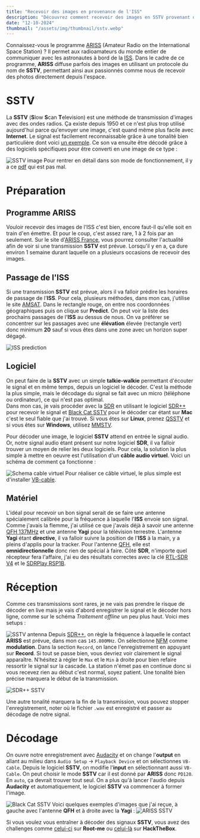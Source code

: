 ```yaml
---
title: "Recevoir des images en provenance de l'ISS"
description: "Découvrez comment recevoir des images en SSTV provenant de l'ISS dans le cadre du programme ARISS"
date: "12-10-2024"
thumbnail: "/assets/img/thumbnail/sstv.webp"
---
```

Connaissez-vous le programme [ARISS](https://fr.wikipedia.org/wiki/ARISS) (Amateur Radio on the International Space Station) ? Il permet aux radioamateurs du monde entier de communiquer avec les astronautes à bord de la [ISS](https://fr.wikipedia.org/wiki/Station_spatiale_internationale). Dans le cadre de ce programme, **ARISS** diffuse parfois des images en utilisant un protocole du nom de **SSTV**, permettant ainsi aux passionnés comme nous de recevoir des photos directement depuis l'espace.

# SSTV
La **SSTV** (**S**low **S**can **T**elevision) est une méthode de transmission d'images avec des ondes radios. Ça existe depuis 1950 et ce n'est plus trop utilisé aujourd'hui parce qu'envoyer une image, c'est quand même plus facile avec **Internet**. Le signal est facilement reconnaissable grâce à une tonalité bien particulière dont voici [un exemple](https://www.youtube.com/watch?v=XALkHpdii2A). Ce son va ensuite être décodé grâce à des logiciels spécifiques pour être converti en une image de ce type : 

![SSTV image](../../../assets/img/pages/radio/sdr/sstv/sstv1.webp)
Pour rentrer en détail dans son mode de fonctionnement, il y a ce [pdf](https://www.radioamateurs-france.fr/wp-content/uploads/2015/07/G-8-8-SSTV.pdf) qui est pas mal. 

# Préparation
## Programme ARISS
Vouloir recevoir des images de l'ISS c'est bien, encore faut-il qu'elle soit en train d'en émettre. Et pour le coup, c'est assez rare, 1 à 2 fois par an seulement. Sur le site d'[ARISS France](https://www.ariss-f.org/actualites/), vous pourrez consulter l'actualité afin de voir si une transmission **SSTV** est prévue. Lorsqu'il y en a, ça dure environ 1 semaine durant laquelle on a plusieurs occasions de recevoir des images.

## Passage de l'ISS
Si une transmission **SSTV** est prévue, alors il va falloir prédire les horaires de passage de l'**ISS**. Pour cela, plusieurs méthodes, dans mon cas, j'utilise le site [AMSAT](https://www.amsat.org/track/).
Dans le rectangle rouge, on entre nos coordonnées géographiques puis on clique sur **Predict**. On peut voir la liste des prochains passages de l'**ISS** au dessus de nous. On va préférer se concentrer sur les passages avec une **élévation** élevée (rectangle vert) donc minimum **20** sauf si vous êtes dans une zone avec un horizon super dégagé.

![ISS prediction](../../../assets/img/pages/radio/sdr/sstv/sstv2.png)

## Logiciel
On peut faire de la **SSTV** avec un simple **talkie-walkie** permettant d'écouter le signal et en même temps, depuis un logiciel le décoder. C'est la méthode la plus simple, mais le décodage du signal se fait avec un micro (téléphone ou ordinateur), ce qui n'est pas optimal.  
Dans mon cas, je vais procéder avec la [SDR](./sdr.html) en utilisant le logiciel [SDR++](https://www.sdrpp.org) pour recevoir le signal et [Black Cat SSTV](https://www.blackcatsystems.com/software/sstv.html) pour le décoder car étant sur **Mac** c'est le seul fiable que j'ai trouvé. Si vous êtes sur **Linux**, prenez [QSSTV](https://doc.ubuntu-fr.org/qsstv) et si vous êtes sur **Windows**, utilisez [MMSTV](https://hamsoft.ca/pages/mmsstv.php). 

Pour décoder une image, le logiciel **SSTV** attend en entrée le signal audio. Or, notre signal audio étant présent sur notre logiciel **SDR**, il va falloir trouver un moyen de relier les deux logiciels. Pour cela, la solution la plus simple à mettre en oeuvre est l'utilisation d'un **câble audio virtuel**. Voici un schéma de comment ça fonctionne : 

![Schema cable virtuel](../../../assets/img/pages/radio/sdr/sstv/sstv3.svg)
Pour réaliser ce câble virtuel, le plus simple est d'installer [VB-cable](https://vb-audio.com/Cable/).

## Matériel
L'idéal pour recevoir un bon signal serait de se faire une antenne spécialement calibrée pour la fréquence à laquelle l'**ISS** envoie son signal. Comme j'avais la flemme, j'ai utilisé ce que j'avais déjà à savoir une antenne [QFH 137MHz](../../Projects/qfh.html) et une antenne **Yagi** pour la télévision terrestre. 
L'antenne **Yagi** étant **directive**, il va falloir suivre la position de l'**ISS** à la main, y a pleins d'applis pour la tracker. Pour l'antenne [QFH](../../Projects/qfh.html), elle est **omnidirectionnelle** donc rien de spécial à faire. 
Côté **SDR**, n'importe quel récepteur fera l'affaire, j'ai eu des résultats correctes avec la clé [RTL-SDR V4](https://www.passion-radio.fr/cles-rtl-sdr/r828d-v4-2402.html) et le [SDRPlay RSP1B](https://www.passion-radio.fr/recepteurs-sdr/rsp1-b-2669.html).

#  Réception
Comme ces transmissions sont rares, je ne vais pas prendre le risque de décoder en live mais je vais d'abord enregistrer le signal et le décoder hors ligne, comme sur le schéma *Traitement offline* un peu plus haut. Voici mes setups :

![SSTV antenna](../../../assets/img/pages/radio/sdr/sstv/sstv7.jpg)
Depuis [SDR++](https://www.sdrpp.org), on règle la fréquence à laquelle le contact **ARISS** est prévue, dans mon cas `145.800MHz`. On sélectionne [NFM](https://fr.wikipedia.org/wiki/Bande_étroite) comme **modulation**. 
Dans la section `Record`, on lance l'enregistrement en appuyant sur **Record**.
Si tout se passe bien, vous devriez voir clairement le signal apparaître. N'hésitez à régler le `Max` et le `Min` à droite pour bien refaire ressortir le signal sur la cascade.
La station n'émet pas en continue donc si vous recevez rien au début c'est normal, soyez patient. Une tonalité bien précise marquera le début de la transmission. 

![SDR++ SSTV](../../../assets/img/pages/radio/sdr/sstv/sstv4.png)

Une autre tonalité marquera la fin de la transmission, vous pouvez stopper l'enregistrement, noter où le fichier `.wav` est enregistré et passer au décodage de notre signal.

# Décodage
On ouvre notre enregistrement avec [Audacity](https://www.audacityteam.org) et on change l'**output** en allant au milieu dans `Audio Setup` -> `Playback Device` et on sélectionnes `VB-Cable`. 
Depuis le logiciel **SSTV**, on modifie l'**input** en sélectionnant aussi `VB-Cable`. On peut choisir le mode **SSTV** car il est donné par **ARISS** donc `PD120`. En `auto`, ça devrait trouver tout seul. 
On a plus qu'à lancer l'audio depuis **Audacity** et automatiquement, le logiciel **SSTV** va commencer à former l'image.

![Black Cat SSTV](../../../assets/img/pages/radio/sdr/sstv/sstv5.png)
Voici quelques exemples d'images que j'ai reçue, à gauche avec l'antenne **QFH** et à droite avec la **Yagi**  : 
![ARISS SSTV](../../../assets/img/pages/radio/sdr/sstv/sstv6.jpg)

Si vous voulez vous entraîner à décoder des signaux **SSTV**, vous avez des challenges comme [celui-ci](https://www.root-me.org/fr/Challenges/Reseau/RF-Transmission-satellite) sur **Root-me** ou [celui-là](https://app.hackthebox.com/challenges/Signals) sur **HackTheBox**.